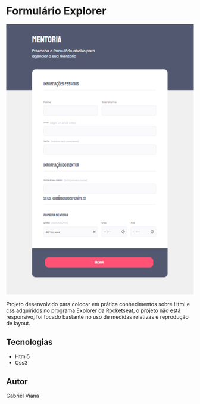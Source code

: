 <h1>Formulário Explorer</h1>

<img src="./images/Captura de tela 2022-06-07 193322.png" alt="">

<p>Projeto desenvolvido para colocar em prática conhecimentos sobre Html e css adquiridos no programa Explorer da Rocketseat, o projeto não está responsivo, foi focado bastante no uso de medidas relativas e reprodução de layout.</p>

<h2>Tecnologias</h2>
<ul>
 <li>Html5</li>
 <li>Css3</li>
</ul>

<h2>Autor</h2>
<p>Gabriel Viana</p>
